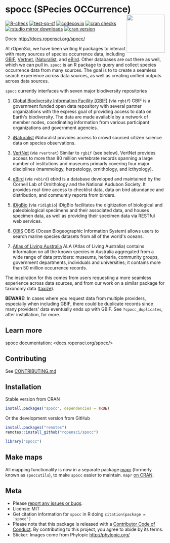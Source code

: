 

# spocc (SPecies OCCurrence) <img src="man/figures/logo.png" align="right" alt="" width="120">

[![R-check](http://github.com/ropensci/spocc/workflows/R-check/badge.svg)](http://github.com/ropensci/spocc/actions)
[![test-sp-sf](http://github.com/ropensci/spocc/workflows/test-sp-sf/badge.svg)](http://github.com/ropensci/spocc/actions?query=workflow%3Atest-sp-sf)
[![codecov.io](http://codecov.io/github/ropensci/spocc/coverage.svg?branch=master)](http://codecov.io/github/ropensci/spocc?branch=master)
[![cran checks](http://badges.cranchecks.info/worst/spocc.svg)](http://cran.r-project.org/web/checks/check_results_spocc.html)
[![rstudio mirror downloads](https://cranlogs.r-pkg.org/badges/spocc)](https://github.com/r-hub/cranlogs.app)
[![cran version](http://r-pkg.org/badges/version/spocc)](http://cran.r-project.org/package=spocc)

Docs: <http://docs.ropensci.org/spocc/>

At rOpenSci, we have been writing R packages to interact with many sources of species occurrence data, including [GBIF][gbif], [Vertnet][vertnet], [iNaturalist][inat], and [eBird][ebird]. Other databases are out there as well, which we can pull in. `spocc` is an R package to query and collect species occurrence data from many sources. The goal is to to create a seamless search experience across data sources, as well as creating unified outputs across data sources.

`spocc` currently interfaces with seven major biodiversity repositories

1. [Global Biodiversity Information Facility (GBIF)][gbif] (via `rgbif`)
GBIF is a government funded open data repository with several partner organizations with the express goal of providing access to data on Earth's biodiversity. The data are made available by a network of member nodes, coordinating information from various participant organizations and government agencies.

2. [iNaturalist][inat]
iNaturalist provides access to crowd sourced citizen science data on species observations.

3. [VertNet][vertnet] (via `rvertnet`)
Similar to `rgbif` (see below), VertNet provides access to more than 80 million vertebrate records spanning a large number of institutions and museums primarly covering four major disciplines (mammology, herpetology, ornithology, and icthyology).

4. [eBird][ebird] (via `rebird`)
ebird is a database developed and maintained by the Cornell Lab of Ornithology and the National Audubon Society. It provides real-time access to checklist data, data on bird abundance and distribution, and communtiy reports from birders.

5. [iDigBio][idigbio] (via `ridigbio`)
iDigBio facilitates the digitization of biological and paleobiological specimens and their associated data, and houses specimen data, as well as providing their specimen data via RESTful web services.

6. [OBIS][obis]
OBIS (Ocean Biogeographic Information System) allows users to search marine species datasets from all of the world's oceans.

7. [Atlas of Living Australia][ala]
ALA (Atlas of Living Australia) contains information on all the known species in Australia aggregated from a wide range of data providers: museums, herbaria, community groups, government departments, individuals and universities; it contains more than 50 million occurrence records.

The inspiration for this comes from users requesting a more seamless experience across data sources, and from our work on a similar package for taxonomy data ([taxize][taxize]).

__BEWARE:__ In cases where you request data from multiple providers, especially when including GBIF, there could be duplicate records since many providers' data eventually ends up with GBIF. See `?spocc_duplicates`, after installation, for more.

## Learn more

spocc documentation: <docs.ropensci.org/spocc/>

## Contributing

See [CONTRIBUTING.md](http://github.com/ropensci/spocc/blob/master/.github/CONTRIBUTING.md)

## Installation

Stable version from CRAN


```r
install.packages("spocc", dependencies = TRUE)
```

Or the development version from GitHub


```r
install.packages("remotes")
remotes::install_github("ropensci/spocc")
```


```r
library("spocc")
```

## Make maps

All mapping functionality is now in a separate package [mapr](http://github.com/ropensci/mapr) (formerly known as `spoccutils`), to make `spocc` easier to maintain. `mapr` [on CRAN](http://cran.r-project.org/package=mapr).

## Meta

* Please [report any issues or bugs](http://github.com/ropensci/spocc/issues).
* License: MIT
* Get citation information for `spocc` in R doing `citation(package = 'spocc')`
* Please note that this package is released with a [Contributor Code of Conduct](http://ropensci.org/code-of-conduct/). By contributing to this project, you agree to abide by its terms.
* Sticker: Images come from Phylopic <http://phylopic.org/>


[gbif]: http://www.gbif.org/
[vertnet]: http://github.com/ropensci/rvertnet
[inat]: http://www.inaturalist.org/
[taxize]: http://github.com/ropensci/taxize
[idigbio]: http://www.idigbio.org/
[obis]: http://obis.org/
[ebird]: http://ebird.org/home
[ala]: http://www.ala.org.au/
